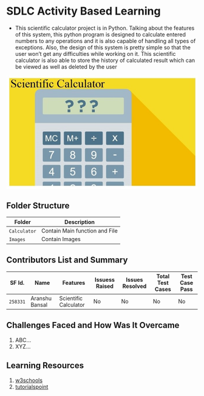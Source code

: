 # SDLC Activity Based Learning
* This scientific calculator project is in Python. Talking about the features of this system, this python program is designed to calculate entered numbers to any operations and it is also capable of handling all types of exceptions. Also, the design of this system is pretty simple so that the user won’t get any difficulties while working on it. This scientific calculator is also able to store the history of calculated result which can be viewed as well as deleted by the user

![Banner](https://github.com/Aranshu/258331_Project/blob/master/Images/Calculator.jpg)

## Folder Structure
|Folder               | Description
|---------------------|------------------------------------------
|`Calculator`         | Contain Main function and File
|`Images`             | Contain Images 


## Contributors List and Summary

SF Id. |  Name   |    Features    | Issuess Raised |Issues Resolved|Total Test Cases|Test Case Pass
-------|---------|----------------|----------------|---------------|-------------|--------------
`258331` | Aranshu Bansal  | Scientific Calculator   | No     | No   | No   | No |     
   

## Challenges Faced and How Was It Overcame

1. ABC...
2. XYZ...

## Learning Resources
1. [w3schools](https://www.w3schools.com/python/)
2. [tutorialspoint](https://www.tutorialspoint.com/python/index.htm)